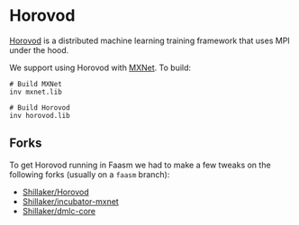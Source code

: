 # Horovod

[Horovod](https://github.com/horovod/horovod) is a distributed machine learning
training framework that uses MPI under the hood.

We support using Horovod with [MXNet](https://mxnet.apache.org/). To build:

```
# Build MXNet
inv mxnet.lib

# Build Horovod
inv horovod.lib
```

## Forks

To get Horovod running in Faasm we had to make a few tweaks on the following
forks (usually on a `faasm` branch):

- [Shillaker/Horovod](https://github.com/Shillaker/horovod/tree/faasm)
- [Shillaker/incubator-mxnet](https://github.com/Shillaker/incubator-mxnet/tree/faasm)
- [Shillaker/dmlc-core](https://github.com/Shillaker/dmlc-core/tree/faasm)

